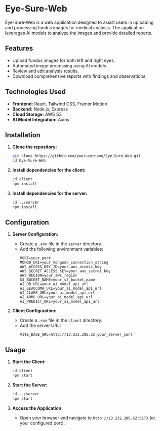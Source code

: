 # Eye-Sure-Web

Eye-Sure-Web is a web application designed to assist users in uploading and processing fundus images for medical analysis. The application leverages AI models to analyze the images and provide detailed reports.

## Features

- Upload fundus images for both left and right eyes.
- Automated image processing using AI models.
- Review and edit analysis results.
- Download comprehensive reports with findings and observations.

## Technologies Used

- **Frontend:** React, Tailwind CSS, Framer Motion
- **Backend:** Node.js, Express
- **Cloud Storage:** AWS S3
- **AI Model Integration:** Axios

## Installation

1. **Clone the repository:**
    ```bash
    git clone https://github.com/yourusername/Eye-Sure-Web.git
    cd Eye-Sure-Web
    ```

2. **Install dependencies for the client:**
    ```bash
    cd client
    npm install
    ```

3. **Install dependencies for the server:**
    ```bash
    cd ../server
    npm install
    ```

## Configuration

1. **Server Configuration:**
    - Create a `.env` file in the `server` directory.
    - Add the following environment variables:
      ```env
      PORT=your_port
      MONGO_URI=your_mongodb_connection_string
      AWS_ACCESS_KEY_ID=your_aws_access_key
      AWS_SECRET_ACCESS_KEY=your_aws_secret_key
      AWS_REGION=your_aws_region
      S3_BUCKET_NAME=your_s3_bucket_name
      AI_DR_URL=your_ai_model_api_url
      AI_GLAUCOMA_URL=your_ai_model_api_url
      AI_CLAHE_URL=your_ai_model_api_url
      AI_ARMD_URL=your_ai_model_api_url
      AI_PREDICT_URL=your_ai_model_api_url
      ```

2. **Client Configuration:**
    - Create a `.env` file in the `client` directory.
    - Add the server URL:
      ```env
      VITE_BASE_URL=http://13.232.205.62:your_server_port
      ```

## Usage

1. **Start the Client:**
    ```bash
    cd client
    npm start
    ```

2. **Start the Server:**
    ```bash
    cd ../server
    npm start
    ```

3. **Access the Application:**
    - Open your browser and navigate to `http://13.232.205.62:5173` (or your configured port).


